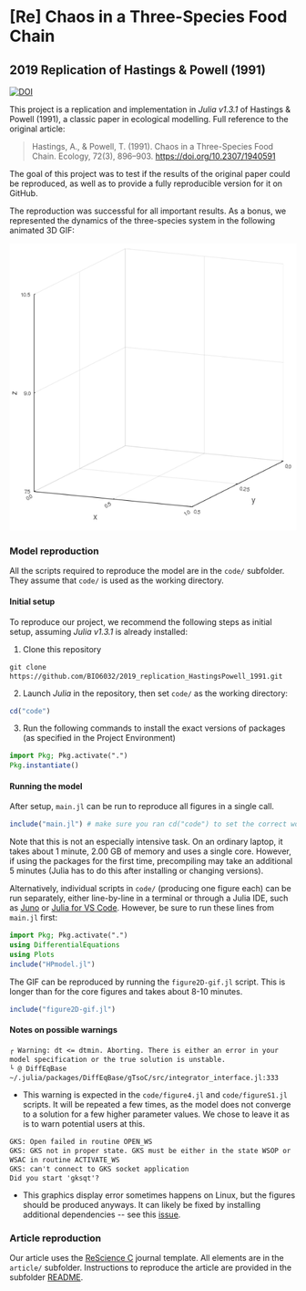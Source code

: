# [Re] Chaos in a Three-Species Food Chain
## 2019 Replication of Hastings & Powell (1991)
[![DOI](https://zenodo.org/badge/DOI/10.5281/zenodo.4012773.svg)](https://doi.org/10.5281/zenodo.4012772)

This project is a replication and implementation in *Julia v1.3.1* of Hastings & Powell (1991), a classic paper in ecological modelling. Full reference to the original article:

> Hastings, A., & Powell, T. (1991). Chaos in a Three-Species Food Chain. Ecology, 72(3), 896–903. https://doi.org/10.2307/1940591

The goal of this project was to test if the results of the original paper could be reproduced, as well as to provide a fully reproducible version for it on GitHub.

The reproduction was successful for all important results. As a bonus, we represented the dynamics of the three-species system in the following animated 3D GIF:

![Animated three-dimensional phase plot](article/figures/figure2D.gif)

### Model reproduction

All the scripts required to reproduce the model are in the `code/` subfolder.
They assume that `code/` is used as the working directory.

#### Initial setup
To reproduce our project, we recommend the following steps as initial setup, assuming *Julia v1.3.1* is already installed:
1. Clone this repository
```
git clone https://github.com/BIO6032/2019_replication_HastingsPowell_1991.git
```
2. Launch *Julia* in the repository, then set `code/` as the working directory:
```julia
cd("code")
```
3. Run the following commands to install the exact versions of packages (as specified in the Project Environment)
```julia
import Pkg; Pkg.activate(".")
Pkg.instantiate()
```

#### Running the model
After setup, `main.jl` can be run to reproduce all figures in a single call.

```julia
include("main.jl") # make sure you ran cd("code") to set the correct working directory
```

Note that this is not an especially intensive task. On an ordinary laptop, it takes about 1 minute, 2.00 GB of memory and uses a single core. However, if using the packages for the first time, precompiling may take an additional 5 minutes (Julia has to do this after installing or changing versions).

Alternatively, individual scripts in `code/` (producing one figure each) can be run separately, either line-by-line in a terminal or through a Julia IDE, such as [Juno](https://junolab.org/) or [Julia for VS Code](https://www.julia-vscode.org/). However, be sure to run these lines from `main.jl` first:

```julia
import Pkg; Pkg.activate(".")
using DifferentialEquations
using Plots
include("HPmodel.jl")
```

The GIF can be reproduced by running the `figure2D-gif.jl` script. This is longer than for the core figures and takes about 8-10 minutes.

```julia
include("figure2D-gif.jl")
```

#### Notes on possible warnings

```
┌ Warning: dt <= dtmin. Aborting. There is either an error in your model specification or the true solution is unstable.
└ @ DiffEqBase ~/.julia/packages/DiffEqBase/gTsoC/src/integrator_interface.jl:333
```

- This warning is expected in the `code/figure4.jl` and `code/figureS1.jl` scripts. It will be repeated a few times, as the model does not converge to a solution for a few higher parameter values. We chose to leave it as is to warn potential users at this.

```
GKS: Open failed in routine OPEN_WS
GKS: GKS not in proper state. GKS must be either in the state WSOP or WSAC in routine ACTIVATE_WS
GKS: can't connect to GKS socket application
Did you start 'gksqt'?
```

- This graphics display error sometimes happens on Linux, but the figures should be produced anyways. It can likely be fixed by installing additional dependencies -- see this [issue](https://github.com/JuliaPlots/Plots.jl/issues/1649#issuecomment-592198276).

### Article reproduction

Our article uses the [ReScience C](https://rescience.github.io/) journal template. All elements are in the `article/` subfolder. Instructions to reproduce the article are provided in the subfolder [README](article/README.md).
